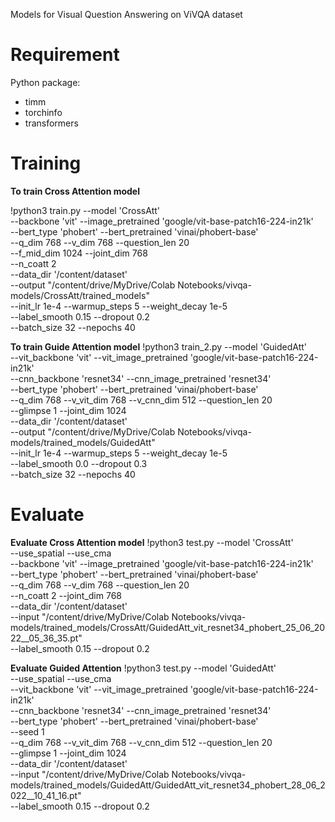 Models for Visual Question Answering on ViVQA dataset

# Requirement
Python package:
+ timm
+ torchinfo
+ transformers
# Training

**To train Cross Attention model**

!python3 train.py --model 'CrossAtt' \
                 --backbone 'vit' --image_pretrained 'google/vit-base-patch16-224-in21k'\
                 --bert_type 'phobert' --bert_pretrained 'vinai/phobert-base' \
                 --q_dim 768 --v_dim 768 --question_len 20 \
                 --f_mid_dim 1024 --joint_dim 768 \
                 --n_coatt 2 \
                 --data_dir '/content/dataset' \
                 --output "/content/drive/MyDrive/Colab Notebooks/vivqa-models/CrossAtt/trained_models" \
                 --init_lr 1e-4 --warmup_steps 5 --weight_decay 1e-5 \
                 --label_smooth 0.15 --dropout 0.2 \
                 --batch_size 32 --nepochs 40

**To train Guide Attention model**
!python3 train_2.py --model 'GuidedAtt' \
                    --vit_backbone 'vit' --vit_image_pretrained 'google/vit-base-patch16-224-in21k'\
                    --cnn_backbone 'resnet34' --cnn_image_pretrained 'resnet34'\
                    --bert_type 'phobert' --bert_pretrained 'vinai/phobert-base' \
                    --q_dim 768 --v_vit_dim 768 --v_cnn_dim 512 --question_len 20 \
                    --glimpse 1 --joint_dim 1024 \
                    --data_dir '/content/dataset' \
                    --output "/content/drive/MyDrive/Colab Notebooks/vivqa-models/trained_models/GuidedAtt" \
                    --init_lr 1e-4 --warmup_steps 5 --weight_decay 1e-5 \
                    --label_smooth 0.0 --dropout 0.3 \
                    --batch_size 32 --nepochs 40

# Evaluate

**Evaluate Cross Attention model**
!python3 test.py --model 'CrossAtt' \
                 --use_spatial --use_cma \
                 --backbone 'vit' --image_pretrained 'google/vit-base-patch16-224-in21k'\
                 --bert_type 'phobert' --bert_pretrained 'vinai/phobert-base' \
                 --q_dim 768 --v_dim 768 --question_len 20 \
                 --n_coatt 2 --joint_dim 768 \
                 --data_dir '/content/dataset' \
                 --input "/content/drive/MyDrive/Colab Notebooks/vivqa-models/trained_models/CrossAtt/GuidedAtt_vit_resnet34_phobert_25_06_2022__05_36_35.pt" \
                 --label_smooth 0.15 --dropout 0.2

**Evaluate Guided Attention**
!python3 test.py --model 'GuidedAtt' \
                 --use_spatial --use_cma \
                 --vit_backbone 'vit' --vit_image_pretrained 'google/vit-base-patch16-224-in21k'\
                 --cnn_backbone 'resnet34' --cnn_image_pretrained 'resnet34'\
                 --bert_type 'phobert' --bert_pretrained 'vinai/phobert-base' \
                 --seed 1 \
                 --q_dim 768 --v_vit_dim 768 --v_cnn_dim 512 --question_len 20 \
                 --glimpse 1 --joint_dim 1024 \
                 --data_dir '/content/dataset' \
                 --input "/content/drive/MyDrive/Colab Notebooks/vivqa-models/trained_models/GuidedAtt/GuidedAtt_vit_resnet34_phobert_28_06_2022__10_41_16.pt" \
                 --label_smooth 0.15 --dropout 0.2
